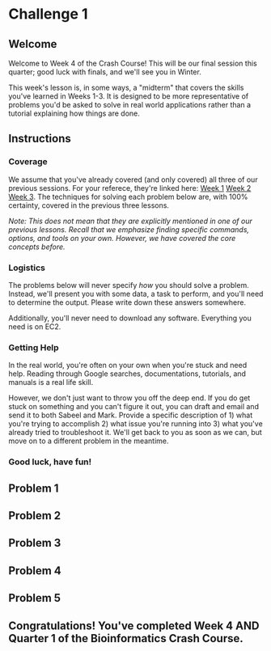 # Challenge 1

## Welcome
Welcome to Week 4 of the Crash Course! This will be our final session this quarter; good luck with finals, and we'll see you in Winter.

This week's lesson is, in some ways, a "midterm" that covers the skills you've learned in Weeks 1-3. It is designed to be more representative of problems you'd be asked to solve in real world applications rather than a tutorial explaining how things are done. 

## Instructions
### Coverage
We assume that you've already covered (and only covered) all three of our previous sessions. For your referece, they're linked here: [Week 1](/1_Welcome.md) [Week 2](/3_AdvancedTerminal.md) [Week 3](/5_Biopython.md). The techniques for solving each problem below are, with 100% certainty, covered in the previous three lessons. 

*Note: This does not mean that they are explicitly mentioned in one of our previous lessons. Recall that we emphasize finding specific commands, options, and tools on your own. However, we have covered the core concepts before.*

### Logistics
The problems below will never specify *how* you should solve a problem. Instead, we'll present you with some data, a task to perform, and you'll need to determine the output. Please write down these answers somewhere.

Additionally, you'll never need to download any software. Everything you need is on EC2.

### Getting Help
In the real world, you're often on your own when you're stuck and need help. Reading through Google searches, documentations, tutorials, and manuals is a real life skill. 

However, we don't just want to throw you off the deep end. If you do get stuck on something and you can't figure it out, you can draft and email and send it to both Sabeel and Mark. Provide a specific description of 1) what you're trying to accomplish 2) what issue you're running into 3) what you've already tried to troubleshoot it. We'll get back to you as soon as we can, but move on to a different problem in the meantime.

### Good luck, have fun!

## Problem 1

## Problem 2

## Problem 3

## Problem 4

## Problem 5

## Congratulations! You've completed Week 4 AND Quarter 1 of the Bioinformatics Crash Course.
